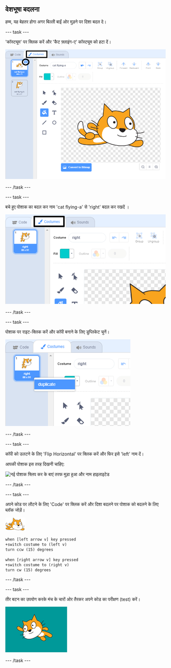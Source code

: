 ## वेशभूषा बदलना

हम्म, यह बेहतर होगा अगर बिल्ली बाईं ओर मुड़ने पर दिशा बदल दे।

--- task ---

'कॉस्ट्यूम' पर क्लिक करें और 'कैट फ़्लाइंग-ए' कॉस्ट्यूम को हटा दें।

![पोशाक टैब और डिलीट (delete) आइकन पोशाक को हाईलाइट करें ।](images/swim-delete-a.png)

--- /task ---

--- task ---

बचे हुए पोशाक का बदल कर  नाम 'cat flying-a' से 'right' बदल कर रखदें ।

![पोशाक (costumes) टैब में सही नाम हाइलाइटेड ](images/swim-costume-right.png)

--- /task ---

--- task ---

पोशाक पर राइट-क्लिक करें और कॉपी बनाने के लिए डुप्लिकेट चुनें।

![कॉस्टयूम मेनू डुप्लिकेट के साथ हाइलाइट किया गया](images/swim-costume-duplicate.png)

--- /task ---

--- task ---

कॉपी को उलटने के लिए 'Flip Horizontal' पर क्लिक करें और फिर इसे 'left' नाम दें।

आपकी पोशाक इस तरह दिखनी चाहिए:

![नई पोशाक फ्लिप कर के बाएं तरफ मुड़ा हुआ और नाम हाइलाइटेड 
](images/swim-costume-left.png)

--- /task ---

--- task ---

अपने कोड पर लौटने के लिए 'Code' पर क्लिक करें और दिशा बदलने पर पोशाक को बदलने के लिए ब्लॉक जोड़ें।

![तैराक स्प्राइट](images/swimmer-sprite.png)

```blocks3
when [left arrow v] key pressed
+switch costume to (left v)
turn ccw (15) degrees

when [right arrow v] key pressed
+switch costume to (right v)
turn cw (15) degrees
```

--- /task ---

--- task ---

तीर बटन का उपयोग करके मंच के चारों ओर तैरकर अपने कोड का परीक्षण (test) करें।

![स्प्राइट बाईं ओर](images/swim-test-left.png)

--- /task ---
